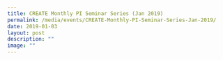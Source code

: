 ```yaml
---
title: CREATE Monthly PI Seminar Series (Jan 2019)
permalink: /media/events/CREATE-Monthly-PI-Seminar-Series-Jan-2019/
date: 2019-01-03
layout: post
description: ""
image: ""
---
```

